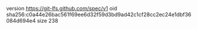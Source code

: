 version https://git-lfs.github.com/spec/v1
oid sha256:c0a44e26bac561f69ee6d32f59d3bd9ad42c1cf28cc2ec24e1dbf36084d694e4
size 238
